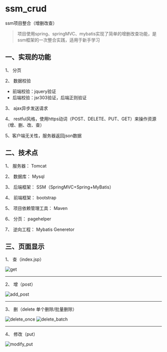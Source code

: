 # ssm_crud
ssm项目整合（增删改查）
> 项目使用spring、springMVC、mybatis实现了简单的增删改查功能，是ssm框架的一次整合实践，适用于新手学习

## 一、实现的功能
1、 分页

2、 数据校验
- 前端校验：jquery验证
- 后端校验：jsr303验证，后端正则验证

3、 ajax异步发送请求

4、 restful风格，使用https动词（POST、DELETE、PUT、GET）来操作资源（增、删、改、查）

5、客户端无关性，服务器返回json数据

## 二、技术点
1、 服务器： Tomcat

2、 数据库： Mysql

3、 后端框架： SSM（SpringMVC+Spring+MyBatis）

4、 前端框架： bootstrap

5、 项目依赖管理工具： Maven

6、 分页： pagehelper

7、 逆向工程： Mybatis Generetor

## 三、页面显示
1、 查（index.jsp）

![get](https://img-blog.csdnimg.cn/20200116185916159.png?x-oss-process=image/watermark,type_ZmFuZ3poZW5naGVpdGk,shadow_10,text_aHR0cHM6Ly9ibG9nLmNzZG4ubmV0L3FxXzQwNzgwODA1,size_16,color_FFFFFF,t_70)
<hr/>
2、 增（post）

![add_post](https://img-blog.csdnimg.cn/20200116190022331.png?x-oss-process=image/watermark,type_ZmFuZ3poZW5naGVpdGk,shadow_10,text_aHR0cHM6Ly9ibG9nLmNzZG4ubmV0L3FxXzQwNzgwODA1,size_16,color_FFFFFF,t_70)
<hr/>
3、 删（delete 单个删除/批量删除）

![delete_once](https://img-blog.csdnimg.cn/20200116190116661.png?x-oss-process=image/watermark,type_ZmFuZ3poZW5naGVpdGk,shadow_10,text_aHR0cHM6Ly9ibG9nLmNzZG4ubmV0L3FxXzQwNzgwODA1,size_16,color_FFFFFF,t_70)
![delete_batch](https://img-blog.csdnimg.cn/2020011619020570.png?x-oss-process=image/watermark,type_ZmFuZ3poZW5naGVpdGk,shadow_10,text_aHR0cHM6Ly9ibG9nLmNzZG4ubmV0L3FxXzQwNzgwODA1,size_16,color_FFFFFF,t_70)
<hr/>
4、 修改（put）

![modify_put](https://img-blog.csdnimg.cn/20200116190332980.png?x-oss-process=image/watermark,type_ZmFuZ3poZW5naGVpdGk,shadow_10,text_aHR0cHM6Ly9ibG9nLmNzZG4ubmV0L3FxXzQwNzgwODA1,size_16,color_FFFFFF,t_70)
